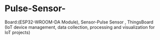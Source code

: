 # Pulse-Sensor-
Board:(ESP32-WROOM-DA Module), Sensor-Pulse Sensor  , ThingsBoard (IoT device management, data collection, processing and visualization for  IoT projects)
